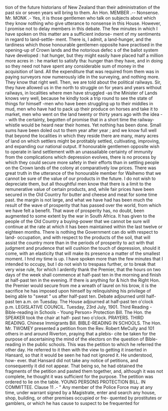 tion of the future historians of New Zealand than their administration of the past six or seven years will bring to them. An Hon. MEMBER .-- Nonsense. Mr. MONK .- Yes, it is those gentlemen who talk on subjects about which they know nothing who give utterance to nonsense in this House. However, I promise not to delay members in this debate. The few minutes in which I have spoken on this matter are a sufficient indorse- ment of my sentiments in regard to land-settle- ment. There is, I admit, a land-hunger, and the tardiness which those honourable gentlemen opposite have practised in the opening-up of Crown lands and the notorious defec s of the ballot system have developed : hat hunger, but they might easily have placed half a million more acres in : he market to satisfy tha: hunger than they have, and in doing so they need not have spent any considerable sum of money in the acquisition of land. All the expenditure that was required from them was in paying surveyors now numerously idle in the surveying, and nothing more. They know that right well. Then, we are told about the political railways. Sir, they have allowed us in the north to struggle on for years and years without railways, in localities where men have struggled -as the Minister of Lands knows very well, because he kindly took a trip round to see the state of things for himself -men who have been struggling up to their middles in mud, men who have had to pack up their produce on horses and take it to market, men who went on the land twenty or thirty years ago with the idea -- with the certainty, begotten of promise that in a short time the railway-whistle would be heard near their homes. Yet nothing has been done. Small sums have been doled out to them year after year ; and we know full well that beyond the localities in which they reside there are many, many acres of land on which settlers might be protitably settled, cultivating, improving, and expanding our national output. If honourable gentlemen opposite wish to operate in land settlement with an unassailable certainty of immunity from the complications which depression evolves, there is no process by which they could secure more safety in their efforts than in settling people on the Crown lands of the colony at comparatively low prices. There was great truth in the utterance of the honourable member for Waihemo that we cannot be sure of the value of our products in the future. I do not wish to depreciate them, but all thoughtful men know that there is a limit to the remunerative value of certain products, and, while fair prices have been secured in the Old Country for butter and cheese and meat for some time past. the margin is not large, and what we have had has been much the result of the wave of prosperity that has passed over the world, from which we have felt a benefit. That wave of prosperity has, no doubt, been augmented to some extent by the war in South Africa. It has given to the people of the Old Country a buying-power that we cannot be sure will continue at the rate at which it has been maintained within the last twelve or eighteen months. There is nothing the Government can do with respect to land- occupation, and with respect to the products of the soil, that will assist the country more than in the periods of prosperity to act with that judgment and prudence that will cushion the touch of depression, should it come, with an elasticity that will make its presence a matter of the smallest moment. I hnd my time is up. I have spoken more than the few minutes that I intended to occupy, but I do not wish to trespass further, or to break that very wise rule, for which I ardently thank the Premier, that the hours on two days of the week shall commence at half-past ten in the morning and finish at half-past ten in the evening. If there is anything for & hich the Right Hon. the Premier would secure from me a wreath of laurel on his brow, it is the sacrifice he has imposed upon himself by relinquishing his privilege of being able to "sweat " us after half-past ten. Debate adjourned until half-past ten a.m. on Tuesday. The House adjourned at half-past ten o'clock p.m. LEGISLATIVE COUNCIL. Tuesday, 23rd July, 1901. Third Reading - Bible-reading in Schools - Young Person> Protection Bill. The Hon. the SPEAKER took the chair at half- past two o'clock. PRAYERS. THIRD READING. Chinese Immigrants Bill. BIBLE-READING IN SCHOOLS. The Hon. Mr. TWOMEY presented a petition from the Rev. Robert MeCully and 101 others in and around Riverton, praying that a plebis- cite be taken for the purpose of ascertaining the mind of the electors on the question of Bible-reading in the public schools. This was the petition to which he referred the other day. He referred to it then with the view to getting it inserted in Hansard, so that it would be seen he had not ignored it. He understood, how- ever. that Hansard did not take any notice of petitions, and consequently it did not appear. That being so, he had obtained the fragments of the petition and pasted them together, and, although it was not complete, he thought it was sufficient for the purpose. The petition was ordered to lie on the table. YOUNG PERSONS PROTECTION BILL. IN COMMITTEE. Clause 11 .- " Any member of the Police Force may at any time, under warrant signed by a Magistrate, enter and search any house, shop, building, or other premises occupied or fre- quented by prostitutes or gamblers, or which he has cause to suspect to be frequented for 